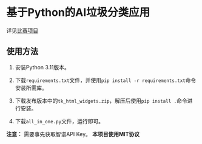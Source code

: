 # 基于Python的AI垃圾分类应用
详见[比赛项目](https://github.com/GoogleEdge/SRSC_JDYC_710/blob/main/idea.md)

## 使用方法

1. 安装Python 3.11版本。
2. 下载`requirements.txt`文件，并使用`pip install -r requirements.txt`命令安装所需库。
3. 下载发布版本中的`tk_html_widgets.zip`，解压后使用`pip install .`命令进行安装。

4. 下载`all_in_one.py`文件，运行即可。

**注意：** 需要事先获取智谱API Key。
**本项目使用MIT协议**
